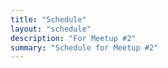```yaml
---
title: "Schedule"
layout: "schedule"
description: "For Meetup #2"
summary: "Schedule for Meetup #2"
---
```

